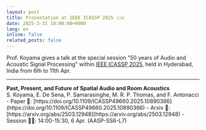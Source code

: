 ```yaml
---
layout: post
title: Presentation at IEEE ICASSP 2025 🇮🇳
date: 2025-3-31 10:00:00+0900
lang: en
inline: false
related_posts: false
---
```


Prof. Koyama gives a talk at the special session "50 years of Audio and Acoustic Signal Processing" within [IEEE ICASSP 2025](https://2025.ieeeicassp.org/), held in Hyderabad, India from 6th to 11th Apr. 

***

<div style="font-weight:bolder">Past, Present, and Future of Spatial Audio and Room Acoustics</div>
S. Koyama, E. De Sena, P. Samarasinghe, M. R. P. Thomas, and F. Antonacci
- Paper 📝: [https://doi.org/10.1109/ICASSP49660.2025.10890366](https://doi.org/10.1109/ICASSP49660.2025.10890366)
- Arxiv 📝: [https://arxiv.org/abs/2503.12948](https://arxiv.org/abs/2503.12948)
- Session 🧑‍💻: 14:00-15:30, 6 Apr. (AASP-SS6-L7)

